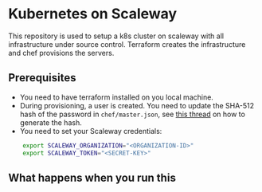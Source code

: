# Kubernetes on Scaleway

This repository is used to setup a k8s cluster on scaleway with all infrastructure under source control.
Terraform creates the infrastructure and chef provisions the servers.

## Prerequisites

* You need to have terraform installed on you local machine.
* During provisioning, a user is created. You need to update the SHA-512 hash of the password in `chef/master.json`, see [this thread](https://unix.stackexchange.com/questions/52108/how-to-create-sha512-password-hashes-on-command-line#76337) on how to generate the hash.
* You need to set your Scaleway credentials:

```bash
    export SCALEWAY_ORGANIZATION="<ORGANIZATION-ID>"
    export SCALEWAY_TOKEN="<SECRET-KEY>"
```

## What happens when you run this
